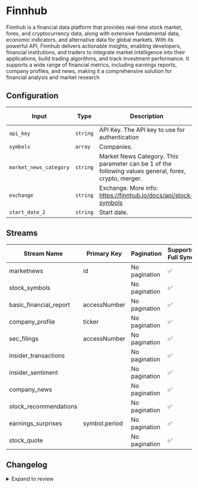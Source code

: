 # Finnhub
Finnhub is a financial data platform that provides real-time stock market, forex, and cryptocurrency data, along with extensive fundamental data, economic indicators, and alternative data for global markets. With its powerful API, Finnhub delivers actionable insights, enabling developers, financial institutions, and traders to integrate market intelligence into their applications, build trading algorithms, and track investment performance. It supports a wide range of financial metrics, including earnings reports, company profiles, and news, making it a comprehensive solution for financial analysis and market research

## Configuration

| Input | Type | Description | Default Value |
|-------|------|-------------|---------------|
| `api_key` | `string` | API Key. The API key to use for authentication |  |
| `symbols` | `array` | Companies.  |  |
| `market_news_category` | `string` | Market News Category. This parameter can be 1 of the following values general, forex, crypto, merger. | general |
| `exchange` | `string` | Exchange. More info: https://finnhub.io/docs/api/stock-symbols | US |
| `start_date_2` | `string` | Start date.  |  |

## Streams
| Stream Name | Primary Key | Pagination | Supports Full Sync | Supports Incremental |
|-------------|-------------|------------|---------------------|----------------------|
| marketnews | id | No pagination | ✅ |  ❌  |
| stock_symbols |  | No pagination | ✅ |  ❌  |
| basic_financial_report | accessNumber | No pagination | ✅ |  ✅  |
| company_profile | ticker | No pagination | ✅ |  ❌  |
| sec_filings | accessNumber | No pagination | ✅ |  ✅  |
| insider_transactions |  | No pagination | ✅ |  ✅  |
| insider_sentiment |  | No pagination | ✅ |  ❌  |
| company_news |  | No pagination | ✅ |  ✅  |
| stock_recommendations |  | No pagination | ✅ |  ❌  |
| earnings_surprises | symbol.period | No pagination | ✅ |  ❌  |
| stock_quote |  | No pagination | ✅ |  ❌  |

## Changelog

<details>
  <summary>Expand to review</summary>

| Version          | Date              | Pull Request | Subject        |
|------------------|-------------------|--------------|----------------|
| 0.0.16 | 2025-03-29 | [56497](https://github.com/airbytehq/airbyte/pull/56497) | Update dependencies |
| 0.0.15 | 2025-03-22 | [55975](https://github.com/airbytehq/airbyte/pull/55975) | Update dependencies |
| 0.0.14 | 2025-03-08 | [55285](https://github.com/airbytehq/airbyte/pull/55285) | Update dependencies |
| 0.0.13 | 2025-03-01 | [54936](https://github.com/airbytehq/airbyte/pull/54936) | Update dependencies |
| 0.0.12 | 2025-02-22 | [54381](https://github.com/airbytehq/airbyte/pull/54381) | Update dependencies |
| 0.0.11 | 2025-02-15 | [53778](https://github.com/airbytehq/airbyte/pull/53778) | Update dependencies |
| 0.0.10 | 2025-02-08 | [53318](https://github.com/airbytehq/airbyte/pull/53318) | Update dependencies |
| 0.0.9 | 2025-02-01 | [52874](https://github.com/airbytehq/airbyte/pull/52874) | Update dependencies |
| 0.0.8 | 2025-01-25 | [52341](https://github.com/airbytehq/airbyte/pull/52341) | Update dependencies |
| 0.0.7 | 2025-01-18 | [51631](https://github.com/airbytehq/airbyte/pull/51631) | Update dependencies |
| 0.0.6 | 2025-01-11 | [51121](https://github.com/airbytehq/airbyte/pull/51121) | Update dependencies |
| 0.0.5 | 2024-12-28 | [50590](https://github.com/airbytehq/airbyte/pull/50590) | Update dependencies |
| 0.0.4 | 2024-12-21 | [50046](https://github.com/airbytehq/airbyte/pull/50046) | Update dependencies |
| 0.0.3 | 2024-12-14 | [49535](https://github.com/airbytehq/airbyte/pull/49535) | Update dependencies |
| 0.0.2 | 2024-12-12 | [48957](https://github.com/airbytehq/airbyte/pull/48957) | Update dependencies |
| 0.0.1 | 2024-11-06 | | Initial release by [@marcosmarxm](https://github.com/marcosmarxm) via Connector Builder |

</details>
